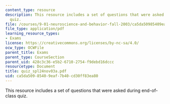 ```yaml
---
content_type: resource
description: This resource includes a set of questions that were asked during end-of-class
  quiz.
file: /courses/9-01-neuroscience-and-behavior-fall-2003/ca5da50985409eaf7b40cd30ff83ea80_quiz_spl24nov03a.pdf
file_type: application/pdf
learning_resource_types:
- Exams
license: https://creativecommons.org/licenses/by-nc-sa/4.0/
ocw_type: OCWFile
parent_title: Exams
parent_type: CourseSection
parent_uid: 428c3c36-e5b2-6710-2754-f9debd16dccc
resourcetype: Document
title: quiz_spl24nov03a.pdf
uid: ca5da509-8540-9eaf-7b40-cd30ff83ea80
---
```

This resource includes a set of questions that were asked during end-of-class quiz.